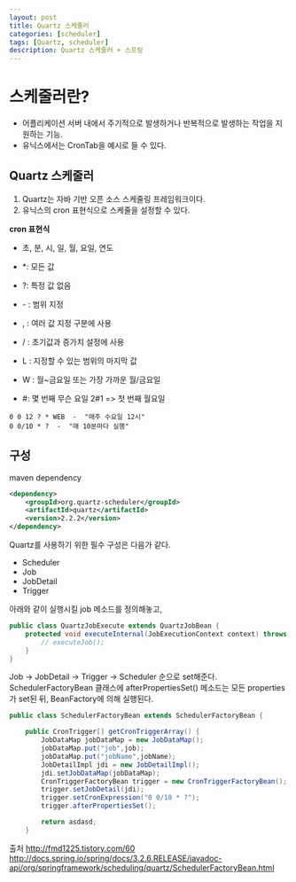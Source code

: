 ```yaml
---
layout: post
title: Quartz 스케줄러
categories: [scheduler]
tags: [Quartz, scheduler]
description: Quartz 스케줄러 + 스프링
---
```


# 스케줄러란?
* 어플리케이션 서버 내에서 주기적으로 발생하거나 반복적으로 발생하는 작업을 지원하는 기능.
* 유닉스에서는 CronTab을 예시로 들 수 있다.

## Quartz 스케줄러
1. Quartz는 자바 기반 오픈 소스 스케줄링 프레임워크이다.
2. 유닉스의 cron 표현식으로 스케줄을 설정할 수 있다.

**cron 표현식**

* 초, 분, 시, 일, 월, 요일, 연도

* \*: 모든 값

* ?: 특정 값 없음

* \- : 범위 지정

* , : 여러 값 지정 구분에 사용

* / : 초기값과 증가치 설정에 사용

* L : 지정할 수 있는 범위의 마지막 값

* W : 월~금요일 또는 가장 가까운 월/금요일

* \#: 몇 번째 무슨 요일 2#1 => 첫 번째 월요일

```
0 0 12 ? * WEB  -  "매주 수요일 12시"
0 0/10 * ?  -  "매 10분마다 실행"
```

## 구성
maven dependency

``` xml
<dependency>
	<groupId>org.quartz-scheduler</groupId>
	<artifactId>quartz</artifactId>
	<version>2.2.2</version>
</dependency>
```

Quartz를 사용하기 위한 필수 구성은 다음가 같다.
* Scheduler
* Job
* JobDetail
* Trigger



아래와 같이 실행시킬 job 메소드를 정의해놓고,

``` java
public class QuartzJobExecute extends QuartzJobBean {
	protected void executeInternal(JobExecutionContext context) throws JobExecutionException {
    	// executeJob();
    }
}
```

Job -> JobDetail -> Trigger -> Scheduler 순으로 set해준다.
SchedulerFactoryBean 클래스에 afterPropertiesSet() 메소드는 모든 properties가 set된 뒤, BeanFactory에 의해 실행된다.


``` java
public class SchedulerFactoryBean extends SchedulerFactoryBean {

	public CronTrigger[] getCronTriggerArray() {
    	JobDataMap jobDataMap = new JobDataMap();
        jobDataMap.put("job",job);
        jobDataMap.put("jobName",jobName);
        JobDetailImpl jdi = new JobDetailImpl();
        jdi.setJobDataMap(jobDataMap);
        CronTriggerFactoryBean trigger = new CronTriggerFactoryBean();
        trigger.setJobDetail(jdi);
        trigger.setCronExpression("0 0/10 * ?");
        trigger.afterPropertiesSet();

        return asdasd;
    }
```



출처
http://fmd1225.tistory.com/60
http://docs.spring.io/spring/docs/3.2.6.RELEASE/javadoc-api/org/springframework/scheduling/quartz/SchedulerFactoryBean.html
